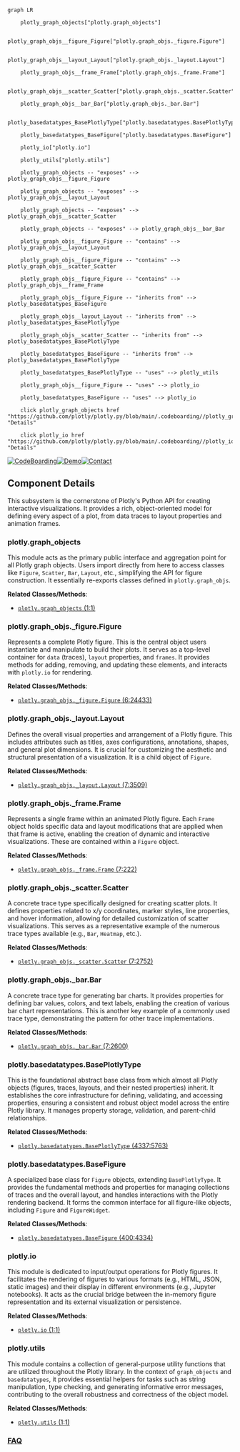 ```mermaid

graph LR

    plotly_graph_objects["plotly.graph_objects"]

    plotly_graph_objs__figure_Figure["plotly.graph_objs._figure.Figure"]

    plotly_graph_objs__layout_Layout["plotly.graph_objs._layout.Layout"]

    plotly_graph_objs__frame_Frame["plotly.graph_objs._frame.Frame"]

    plotly_graph_objs__scatter_Scatter["plotly.graph_objs._scatter.Scatter"]

    plotly_graph_objs__bar_Bar["plotly.graph_objs._bar.Bar"]

    plotly_basedatatypes_BasePlotlyType["plotly.basedatatypes.BasePlotlyType"]

    plotly_basedatatypes_BaseFigure["plotly.basedatatypes.BaseFigure"]

    plotly_io["plotly.io"]

    plotly_utils["plotly.utils"]

    plotly_graph_objects -- "exposes" --> plotly_graph_objs__figure_Figure

    plotly_graph_objects -- "exposes" --> plotly_graph_objs__layout_Layout

    plotly_graph_objects -- "exposes" --> plotly_graph_objs__scatter_Scatter

    plotly_graph_objects -- "exposes" --> plotly_graph_objs__bar_Bar

    plotly_graph_objs__figure_Figure -- "contains" --> plotly_graph_objs__layout_Layout

    plotly_graph_objs__figure_Figure -- "contains" --> plotly_graph_objs__scatter_Scatter

    plotly_graph_objs__figure_Figure -- "contains" --> plotly_graph_objs__frame_Frame

    plotly_graph_objs__figure_Figure -- "inherits from" --> plotly_basedatatypes_BaseFigure

    plotly_graph_objs__layout_Layout -- "inherits from" --> plotly_basedatatypes_BasePlotlyType

    plotly_graph_objs__scatter_Scatter -- "inherits from" --> plotly_basedatatypes_BasePlotlyType

    plotly_basedatatypes_BaseFigure -- "inherits from" --> plotly_basedatatypes_BasePlotlyType

    plotly_basedatatypes_BasePlotlyType -- "uses" --> plotly_utils

    plotly_graph_objs__figure_Figure -- "uses" --> plotly_io

    plotly_basedatatypes_BaseFigure -- "uses" --> plotly_io

    click plotly_graph_objects href "https://github.com/plotly/plotly.py/blob/main/.codeboarding//plotly_graph_objects.md" "Details"

    click plotly_io href "https://github.com/plotly/plotly.py/blob/main/.codeboarding//plotly_io.md" "Details"

```

[![CodeBoarding](https://img.shields.io/badge/Generated%20by-CodeBoarding-9cf?style=flat-square)](https://github.com/CodeBoarding/GeneratedOnBoardings)[![Demo](https://img.shields.io/badge/Try%20our-Demo-blue?style=flat-square)](https://www.codeboarding.org/demo)[![Contact](https://img.shields.io/badge/Contact%20us%20-%20contact@codeboarding.org-lightgrey?style=flat-square)](mailto:contact@codeboarding.org)



## Component Details



This subsystem is the cornerstone of Plotly's Python API for creating interactive visualizations. It provides a rich, object-oriented model for defining every aspect of a plot, from data traces to layout properties and animation frames.



### plotly.graph_objects

This module acts as the primary public interface and aggregation point for all Plotly graph objects. Users import directly from here to access classes like `Figure`, `Scatter`, `Bar`, `Layout`, etc., simplifying the API for figure construction. It essentially re-exports classes defined in `plotly.graph_objs`.





**Related Classes/Methods**:



- <a href="https://github.com/plotly/plotly.py/blob/master/commands.py#L1-L1" target="_blank" rel="noopener noreferrer">`plotly.graph_objects` (1:1)</a>





### plotly.graph_objs._figure.Figure

Represents a complete Plotly figure. This is the central object users instantiate and manipulate to build their plots. It serves as a top-level container for `data` (traces), `layout` properties, and `frames`. It provides methods for adding, removing, and updating these elements, and interacts with `plotly.io` for rendering.





**Related Classes/Methods**:



- <a href="https://github.com/plotly/plotly.py/blob/master/plotly/graph_objs/_figure.py#L6-L24433" target="_blank" rel="noopener noreferrer">`plotly.graph_objs._figure.Figure` (6:24433)</a>





### plotly.graph_objs._layout.Layout

Defines the overall visual properties and arrangement of a Plotly figure. This includes attributes such as titles, axes configurations, annotations, shapes, and general plot dimensions. It is crucial for customizing the aesthetic and structural presentation of a visualization. It is a child object of `Figure`.





**Related Classes/Methods**:



- <a href="https://github.com/plotly/plotly.py/blob/master/plotly/graph_objs/_layout.py#L7-L3509" target="_blank" rel="noopener noreferrer">`plotly.graph_objs._layout.Layout` (7:3509)</a>





### plotly.graph_objs._frame.Frame

Represents a single frame within an animated Plotly figure. Each `Frame` object holds specific data and layout modifications that are applied when that frame is active, enabling the creation of dynamic and interactive visualizations. These are contained within a `Figure` object.





**Related Classes/Methods**:



- <a href="https://github.com/plotly/plotly.py/blob/master/plotly/graph_objs/_frame.py#L7-L222" target="_blank" rel="noopener noreferrer">`plotly.graph_objs._frame.Frame` (7:222)</a>





### plotly.graph_objs._scatter.Scatter

A concrete trace type specifically designed for creating scatter plots. It defines properties related to x/y coordinates, marker styles, line properties, and hover information, allowing for detailed customization of scatter visualizations. This serves as a representative example of the numerous trace types available (e.g., `Bar`, `Heatmap`, etc.).





**Related Classes/Methods**:



- <a href="https://github.com/plotly/plotly.py/blob/master/plotly/graph_objs/_scatter.py#L7-L2752" target="_blank" rel="noopener noreferrer">`plotly.graph_objs._scatter.Scatter` (7:2752)</a>





### plotly.graph_objs._bar.Bar

A concrete trace type for generating bar charts. It provides properties for defining bar values, colors, and text labels, enabling the creation of various bar chart representations. This is another key example of a commonly used trace type, demonstrating the pattern for other trace implementations.





**Related Classes/Methods**:



- <a href="https://github.com/plotly/plotly.py/blob/master/plotly/graph_objs/_bar.py#L7-L2600" target="_blank" rel="noopener noreferrer">`plotly.graph_objs._bar.Bar` (7:2600)</a>





### plotly.basedatatypes.BasePlotlyType

This is the foundational abstract base class from which almost all Plotly objects (figures, traces, layouts, and their nested properties) inherit. It establishes the core infrastructure for defining, validating, and accessing properties, ensuring a consistent and robust object model across the entire Plotly library. It manages property storage, validation, and parent-child relationships.





**Related Classes/Methods**:



- <a href="https://github.com/plotly/plotly.py/blob/master/plotly/basedatatypes.py#L4337-L5763" target="_blank" rel="noopener noreferrer">`plotly.basedatatypes.BasePlotlyType` (4337:5763)</a>





### plotly.basedatatypes.BaseFigure

A specialized base class for `Figure` objects, extending `BasePlotlyType`. It provides the fundamental methods and properties for managing collections of traces and the overall layout, and handles interactions with the Plotly rendering backend. It forms the common interface for all figure-like objects, including `Figure` and `FigureWidget`.





**Related Classes/Methods**:



- <a href="https://github.com/plotly/plotly.py/blob/master/plotly/basedatatypes.py#L400-L4334" target="_blank" rel="noopener noreferrer">`plotly.basedatatypes.BaseFigure` (400:4334)</a>





### plotly.io

This module is dedicated to input/output operations for Plotly figures. It facilitates the rendering of figures to various formats (e.g., HTML, JSON, static images) and their display in different environments (e.g., Jupyter notebooks). It acts as the crucial bridge between the in-memory figure representation and its external visualization or persistence.





**Related Classes/Methods**:



- <a href="https://github.com/plotly/plotly.py/blob/master/commands.py#L1-L1" target="_blank" rel="noopener noreferrer">`plotly.io` (1:1)</a>





### plotly.utils

This module contains a collection of general-purpose utility functions that are utilized throughout the Plotly library. In the context of `graph_objects` and `basedatatypes`, it provides essential helpers for tasks such as string manipulation, type checking, and generating informative error messages, contributing to the overall robustness and correctness of the object model.





**Related Classes/Methods**:



- <a href="https://github.com/plotly/plotly.py/blob/master/plotly/utils.py#L1-L1" target="_blank" rel="noopener noreferrer">`plotly.utils` (1:1)</a>









### [FAQ](https://github.com/CodeBoarding/GeneratedOnBoardings/tree/main?tab=readme-ov-file#faq)
